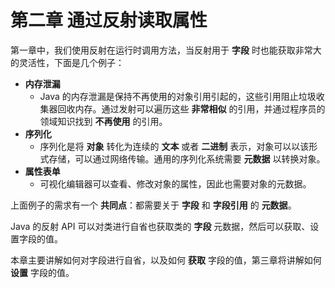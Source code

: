 # 第二章 通过反射读取属性

第一章中，我们使用反射在运行时调用方法，当反射用于 **字段** 时也能获取非常大的灵活性，下面是几个例子：

* **内存泄漏**
	+ Java 的内存泄漏是保持不再使用的对象引用引起的，这些引用阻止垃圾收集器回收内存。通过发射可以遍历这些 **非常相似** 的引用，并通过程序员的领域知识找到 **不再使用** 的引用。
* **序列化**
  + 序列化是将 **对象** 转化为连续的 **文本** 或者 **二进制** 表示，对象可以以该形式存储，可以通过网络传输。通用的序列化系统需要 **元数据** 以转换对象。
* **属性表单**
	+ 可视化编辑器可以查看、修改对象的属性，因此也需要对象的元数据。

上面例子的需求有一个 **共同点**：都需要关于 **字段** 和 **字段引用** 的 **元数据**。

Java 的反射 API 可以对类进行自省也获取类的 **字段** 元数据，然后可以获取、设置字段的值。

本章主要讲解如何对字段进行自省，以及如何 **获取** 字段的值，第三章将讲解如何 **设置** 字段的值。
